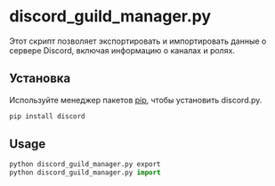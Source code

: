 # discord_guild_manager.py

Этот скрипт позволяет экспортировать и импортировать данные о сервере Discord, включая информацию о каналах и ролях.

## Установка

Используйте менеджер пакетов [pip](https://pip.pypa.io/en/stable/), чтобы установить discord.py.

```bash
pip install discord
```

## Usage

```python
python discord_guild_manager.py export
python discord_guild_manager.py import
```
